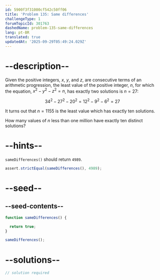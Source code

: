 ```yaml
---
id: 5900f3f31000cf542c50ff06
title: 'Problem 135: Same differences'
challengeType: 1
forumTopicId: 301763
dashedName: problem-135-same-differences
lang: pt-BR
translated: true
updatedAt: '2025-09-29T05:49:24.029Z'
---
```


# --description--

Given the positive integers, $x$, $y$, and $z$, are consecutive terms of an arithmetic progression, the least value of the positive integer, $n$, for which the equation, $x^2 − y^2 − z^2 = n$, has exactly two solutions is $n = 27$:

$$34^2 − 27^2 − 20^2 = 12^2 − 9^2 − 6^2 = 27$$

It turns out that $n = 1155$ is the least value which has exactly ten solutions.

How many values of $n$ less than one million have exactly ten distinct solutions?

# --hints--

`sameDifferences()` should return `4989`.

```js
assert.strictEqual(sameDifferences(), 4989);
```

# --seed--

## --seed-contents--

```js
function sameDifferences() {

  return true;
}

sameDifferences();
```

# --solutions--

```js
// solution required
```
